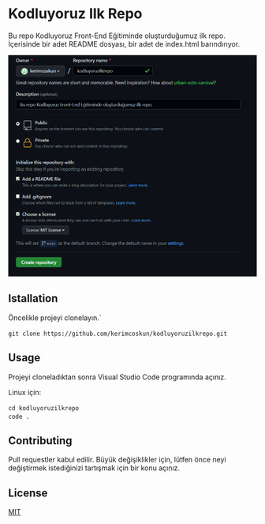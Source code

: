 # Kodluyoruz Ilk Repo

Bu repo Kodluyoruz Front-End Eğitiminde oluşturduğumuz ilk repo. İçerisinde bir adet README dosyası, bir adet de index.html barındırıyor.

![Proje resimi](https://github.com/kerimcoskun/kodluyoruzilkrepo/blob/main/projegoruntu/Ekran%20Al%C4%B1nt%C4%B1s%C4%B1.PNG?raw=true)

## Istallation

Öncelikle projeyi clonelayın.`

```git clone https://github.com/kerimcoskun/kodluyoruzilkrepo.git```

## Usage

Projeyi cloneladıktan sonra Visual Studio Code programında açınız.

Linux için:

```cd kodluyoruzilkrepo                                                                             code .```
## Contributing

Pull requestler kabul edilir. Büyük değişiklikler için, lütfen önce neyi değiştirmek istediğinizi tartışmak için bir konu açınız.

## License

[MIT](https://choosealicense.com/licenses/mit/)